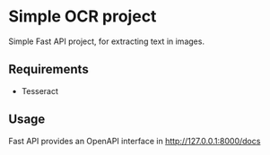 # Simple OCR project

Simple Fast API project, for extracting text in images.

## Requirements
- Tesseract

## Usage

Fast API provides an OpenAPI interface in 
http://127.0.0.1:8000/docs

